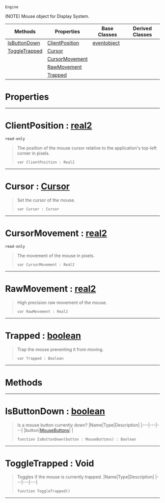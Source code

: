  `Engine`

(NOTE) Mouse object for Display System.

|Methods|Properties|Base Classes|Derived Classes|
|---|---|---|---|
|[IsButtonDown](mouse.md#isbuttondown-zilch-engine)|[ClientPosition](mouse.md#clientposition-zilch-engi)|[eventobject](eventobject.md)| |
|[ToggleTrapped](mouse.md#toggletrapped-void)|[Cursor](mouse.md#cursor-zilch-engine-docum)| | |
| |[CursorMovement](mouse.md#cursormovement-zilch-engi)| | |
| |[RawMovement](mouse.md#rawmovement-zilch-engine)| | |
| |[Trapped](mouse.md#trapped-zilch-engine-docu)| | |


 #  Properties


---  
 #  ClientPosition : [real2](../nada_base_types/real2.md)

 `read-only`

> The position of the mouse cursor relative to the application's top-left corner in pixels.
> ```TS:Nada
> var ClientPosition : Real2


---  
 #  Cursor : [Cursor](../enum_reference.md#cursor)

> Set the cursor of the mouse.
> ```TS:Nada
> var Cursor : Cursor


---  
 #  CursorMovement : [real2](../nada_base_types/real2.md)

 `read-only`

> The movement of the mouse in pixels.
> ```TS:Nada
> var CursorMovement : Real2


---  
 #  RawMovement : [real2](../nada_base_types/real2.md)

> High precision raw movement of the mouse.
> ```TS:Nada
> var RawMovement : Real2


---  
 #  Trapped : [boolean](../nada_base_types/boolean.md)

> Trap the mouse preventing it from moving.
> ```TS:Nada
> var Trapped : Boolean


---  
 #  Methods


---  
 #  IsButtonDown : [boolean](../nada_base_types/boolean.md)

> Is a mouse button currently down?
> |Name|Type|Description|
> |---|---|---|
> |button|[MouseButtons](../enum_reference.md#mousebuttons)| |
> ```TS:Nada
> function IsButtonDown(button : MouseButtons) : Boolean
> ``` 


---  
 #  ToggleTrapped : Void

> Toggles if the mouse is currently trapped.
> |Name|Type|Description|
> |---|---|---|
> ```TS:Nada
> function ToggleTrapped()
> ``` 


---  
 

 